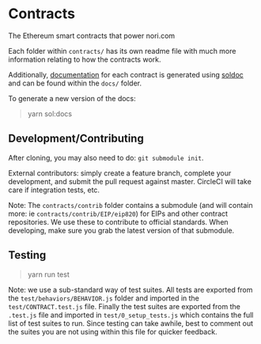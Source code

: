 # Contracts

The Ethereum smart contracts that power nori.com

Each folder within `contracts/` has its own readme file with much more information relating to how the contracts work.

Additionally, [documentation](docs) for each contract is generated using [soldoc](https://github.com/dev-matan-tsuberi/soldoc) and can be found within the `docs/` folder.

To generate a new version of the docs:

> yarn sol:docs

## Development/Contributing

After cloning, you may also need to do: `git submodule init`.

External contributors: simply create a feature branch, complete your development, and submit the pull request against master. CircleCI will take care if integration tests, etc.

Note: The `contracts/contrib` folder contains a submodule (and will contain more: ie `contracts/contrib/EIP/eip820`) for EIPs and other contract repositories. We use these to contribute to official standards. When developing, make sure you grab the latest version of that submodule.

## Testing

> yarn run test

Note: we use a sub-standard way of test suites. All tests are exported from the `test/behaviors/BEHAVIOR.js` folder and imported in the `test/CONTRACT.test.js` file. Finally the test suites are exported from the `.test.js` file and imported in `test/0_setup_tests.js` which contains the full list of test suites to run. Since testing can take awhile, best to comment out the suites you are not using within this file for quicker feedback.
